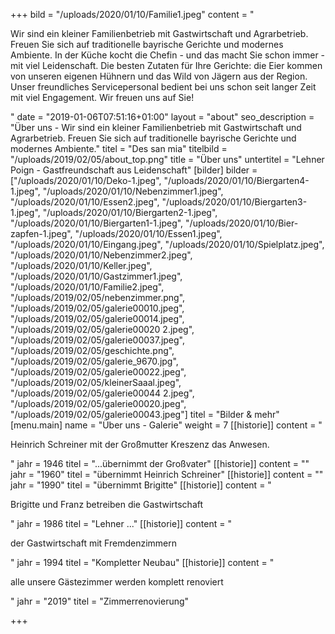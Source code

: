 +++
bild = "/uploads/2020/01/10/Familie1.jpeg"
content = "<p>Wir sind ein kleiner Familienbetrieb mit Gastwirtschaft und Agrarbetrieb. Freuen Sie sich auf traditionelle bayrische Gerichte und modernes Ambiente. In der Küche kocht die Chefin - und das macht Sie schon immer - mit viel Leidenschaft. Die besten Zutaten für Ihre Gerichte: die Eier kommen von unseren eigenen Hühnern und das Wild von Jägern aus der Region. Unser freundliches Servicepersonal bedient bei uns schon seit langer Zeit mit viel Engagement. Wir freuen uns auf Sie!</p>"
date = "2019-01-06T07:51:16+01:00"
layout = "about"
seo_description = "Über uns - Wir sind ein kleiner Familienbetrieb mit Gastwirtschaft und Agrarbetrieb. Freuen Sie sich auf traditionelle bayrische Gerichte und modernes Ambiente."
titel = "Des san mia"
titelbild = "/uploads/2019/02/05/about_top.png"
title = "Über uns"
untertitel = "Lehner Poign - Gastfreundschaft aus Leidenschaft"
[bilder]
bilder = ["/uploads/2020/01/10/Deko-1.jpeg", "/uploads/2020/01/10/Biergarten4-1.jpeg", "/uploads/2020/01/10/Nebenzimmer1.jpeg", "/uploads/2020/01/10/Essen2.jpeg", "/uploads/2020/01/10/Biergarten3-1.jpeg", "/uploads/2020/01/10/Biergarten2-1.jpeg", "/uploads/2020/01/10/Biergarten1-1.jpeg", "/uploads/2020/01/10/Bier-zapfen-1.jpeg", "/uploads/2020/01/10/Essen1.jpeg", "/uploads/2020/01/10/Eingang.jpeg", "/uploads/2020/01/10/Spielplatz.jpeg", "/uploads/2020/01/10/Nebenzimmer2.jpeg", "/uploads/2020/01/10/Keller.jpeg", "/uploads/2020/01/10/Gastzimmer1.jpeg", "/uploads/2020/01/10/Familie2.jpeg", "/uploads/2019/02/05/nebenzimmer.png", "/uploads/2019/02/05/galerie00010.jpeg", "/uploads/2019/02/05/galerie00014.jpeg", "/uploads/2019/02/05/galerie00020 2.jpeg", "/uploads/2019/02/05/galerie00037.jpeg", "/uploads/2019/02/05/geschichte.png", "/uploads/2019/02/05/galerie_9670.jpg", "/uploads/2019/02/05/galerie00022.jpeg", "/uploads/2019/02/05/kleinerSaaal.jpeg", "/uploads/2019/02/05/galerie00044 2.jpeg", "/uploads/2019/02/05/galerie00020.jpeg", "/uploads/2019/02/05/galerie00043.jpeg"]
titel = "Bilder & mehr"
[menu.main]
name = "Über uns - Galerie"
weight = 7
[[historie]]
content = "<p>Heinrich Schreiner mit der Großmutter Kreszenz das Anwesen.</p>"
jahr = 1946
titel = "...übernimmt der Großvater"
[[historie]]
content = ""
jahr = "1960"
titel = "übernimmt Heinrich Schreiner"
[[historie]]
content = ""
jahr = "1990"
titel = "übernimmt Brigitte"
[[historie]]
content = "<p>Brigitte und Franz betreiben die Gastwirtschaft</p>"
jahr = 1986
titel = "Lehner ..."
[[historie]]
content = "<p>der Gastwirtschaft mit Fremdenzimmern</p>"
jahr = 1994
titel = "Kompletter Neubau"
[[historie]]
content = "<p>alle unsere Gästezimmer werden komplett renoviert</p>"
jahr = "2019"
titel = "Zimmerrenovierung"

+++
